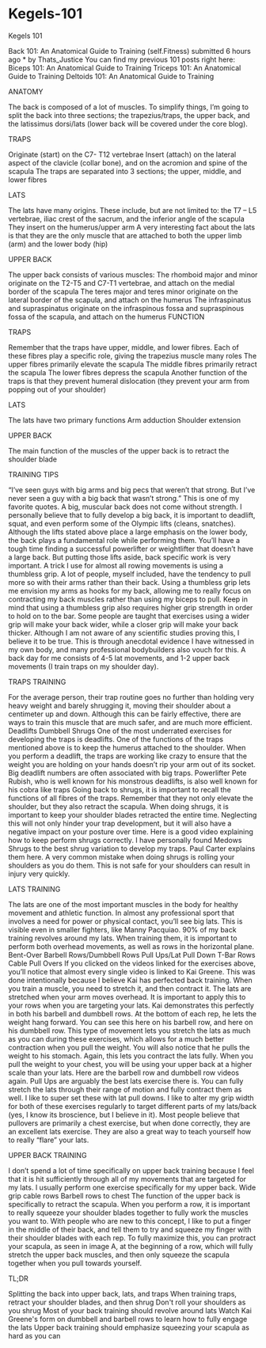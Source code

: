# Kegels-101
Kegels 101

Back 101: An Anatomical Guide to Training (self.Fitness)
submitted 6 hours ago * by Thats_Justice
You can find my previous 101 posts right here:
Biceps 101: An Anatomical Guide to Training
Triceps 101: An Anatomical Guide to Training
Deltoids 101: An Anatomical Guide to Training

ANATOMY

The back is composed of a lot of muscles. To simplify things, I’m going to split the back into three sections; the trapezius/traps, the upper back, and the latissimus dorsi/lats (lower back will be covered under the core blog).

TRAPS

Originate (start) on the C7- T12 vertebrae
Insert (attach) on the lateral aspect of the clavicle (collar bone), and on the acromion and spine of the scapula
The traps are separated into 3 sections; the upper, middle, and lower fibres

LATS

The lats have many origins. These include, but are not limited to: the T7 – L5 vertebrae, iliac crest of the sacrum, and the inferior angle of the scapula
They insert on the humerus/upper arm
A very interesting fact about the lats is that they are the only muscle that are attached to both the upper limb (arm) and the lower body (hip)

UPPER BACK

The upper back consists of various muscles:
The rhomboid major and minor originate on the T2-T5 and C7-T1 vertebrae, and attach on the medial border of the scapula
The teres major and teres minor originate on the lateral border of the scapula, and attach on the humerus
The infraspinatus and supraspinatus originate on the infraspinous fossa and supraspinous fossa of the scapula, and attach on the humerus
FUNCTION

TRAPS

Remember that the traps have upper, middle, and lower fibres. Each of these fibres play a specific role, giving the trapezius muscle many roles
The upper fibres primarily elevate the scapula
The middle fibres primarily retract the scapula
The lower fibres depress the scapula
Another function of the traps is that they prevent humeral dislocation (they prevent your arm from popping out of your shoulder)

LATS

The lats have two primary functions
Arm adduction
Shoulder extension

UPPER BACK

The main function of the muscles of the upper back is to retract the shoulder blade

TRAINING TIPS

“I’ve seen guys with big arms and big pecs that weren’t that strong. But I’ve never seen a guy with a big back that wasn’t strong.”
This is one of my favorite quotes. A big, muscular back does not come without strength. I personally believe that to fully develop a big back, it is important to deadlift, squat, and even perform some of the Olympic lifts (cleans, snatches). Although the lifts stated above place a large emphasis on the lower body, the back plays a fundamental role while performing them. You’ll have a tough time finding a successful powerlifter or weightlifter that doesn’t have a large back.
But putting those lifts aside, back specific work is very important. A trick I use for almost all rowing movements is using a thumbless grip. A lot of people, myself included, have the tendency to pull more so with their arms rather than their back. Using a thumbless grip lets me envision my arms as hooks for my back, allowing me to really focus on contracting my back muscles rather than using my biceps to pull. Keep in mind that using a thumbless grip also requires higher grip strength in order to hold on to the bar.
Some people are taught that exercises using a wider grip will make your back wider, while a closer grip will make your back thicker. Although I am not aware of any scientific studies proving this, I believe it to be true. This is through anecdotal evidence I have witnessed in my own body, and many professional bodybuilders also vouch for this.
A back day for me consists of 4-5 lat movements, and 1-2 upper back movements (I train traps on my shoulder day).

TRAPS TRAINING

For the average person, their trap routine goes no further than holding very heavy weight and barely shrugging it, moving their shoulder about a centimeter up and down. Although this can be fairly effective, there are ways to train this muscle that are much safer, and are much more efficient.
Deadlifts
Dumbbell Shrugs
One of the most underrated exercises for developing the traps is deadlifts. One of the functions of the traps mentioned above is to keep the humerus attached to the shoulder. When you perform a deadlift, the traps are working like crazy to ensure that the weight you are holding on your hands doesn’t rip your arm out of its socket. Big deadlift numbers are often associated with big traps. Powerlifter Pete Rubish, who is well known for his monstrous deadlifts, is also well known for his cobra like traps
Going back to shrugs, it is important to recall the functions of all fibres of the traps. Remember that they not only elevate the shoulder, but they also retract the scapula. When doing shrugs, it is important to keep your shoulder blades retracted the entire time. Neglecting this will not only hinder your trap development, but it will also have a negative impact on your posture over time. Here is a good video explaining how to keep perform shrugs correctly. I have personally found Medows Shrugs to the best shrug variation to develop my traps. Paul Carter explains them here.
A very common mistake when doing shrugs is rolling your shoulders as you do them. This is not safe for your shoulders can result in injury very quickly.

LATS TRAINING

The lats are one of the most important muscles in the body for healthy movement and athletic function. In almost any professional sport that involves a need for power or physical contact, you’ll see big lats. This is visible even in smaller fighters, like Manny Pacquiao.
90% of my back training revolves around my lats. When training them, it is important to perform both overhead movements, as well as rows in the horizontal plane.
Bent-Over Barbell Rows/Dumbbell Rows
Pull Ups/Lat Pull Down
T-Bar Rows
Cable Pull Overs
If you clicked on the videos linked for the exercises above, you’ll notice that almost every single video is linked to Kai Greene. This was done intentionally because I believe Kai has perfected back training.
When you train a muscle, you need to stretch it, and then contract it. The lats are stretched when your arm moves overhead. It is important to apply this to your rows when you are targeting your lats. Kai demonstrates this perfectly in both his barbell and dumbbell rows. At the bottom of each rep, he lets the weight hang forward. You can see this here on his barbell row, and here on his dumbbell row. This type of movement lets you stretch the lats as much as you can during these exercises, which allows for a much better contraction when you pull the weight. You will also notice that he pulls the weight to his stomach. Again, this lets you contract the lats fully. When you pull the weight to your chest, you will be using your upper back at a higher scale than your lats. Here are the barbell row and dumbbell row videos again.
Pull Ups are arguably the best lats exercise there is. You can fully stretch the lats through their range of motion and fully contract them as well. I like to super set these with lat pull downs. I like to alter my grip width for both of these exercises regularly to target different parts of my lats/back (yes, I know its broscience, but I believe in it). Most people believe that pullovers are primarily a chest exercise, but when done correctly, they are an excellent lats exercise. They are also a great way to teach yourself how to really “flare” your lats.

UPPER BACK TRAINING

I don’t spend a lot of time specifically on upper back training because I feel that it is hit sufficiently through all of my movements that are targeted for my lats. I usually perform one exercise specifically for my upper back.
Wide grip cable rows
Barbell rows to chest
The function of the upper back is specifically to retract the scapula. When you perform a row, it is important to really squeeze your shoulder blades together to fully work the muscles you want to. With people who are new to this concept, I like to put a finger in the middle of their back, and tell them to try and squeeze my finger with their shoulder blades with each rep. To fully maximize this, you can protract your scapula, as seen in image A, at the beginning of a row, which will fully stretch the upper back muscles, and then only squeeze the scapula together when you pull towards yourself.

TL;DR

Splitting the back into upper back, lats, and traps
When training traps, retract your shoulder blades, and then shrug
Don't roll your shoulders as you shrug
Most of your back training should revolve around lats
Watch Kai Greene's form on dumbbell and barbell rows to learn how to fully engage the lats
Upper back training should emphasize squeezing your scapula as hard as you can

